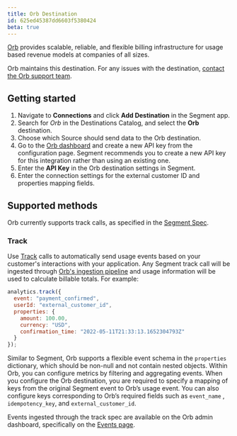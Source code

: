 ```yaml
---
title: Orb Destination
id: 625ed45387dd6603f5380424
beta: true
---
```

[Orb](https://www.withorb.com/) provides scalable, reliable, and flexible billing infrastructure for usage based revenue models at companies of all sizes.

Orb maintains this destination. For any issues with the destination, [contact the Orb support team](mailto:support@withorb.com).

## Getting started



1. Navigate to **Connections** and click **Add Destination** in the Segment app. 
2. Search for *Orb* in the Destinations Catalog, and select the **Orb** destination.
3. Choose which Source should send data to the Orb destination.
4. Go to the [Orb dashboard](https://app.billwithorb.com) and create a new API key from the configuration page.  Segment recommends you to create a new API key for this integration rather than using an existing one.
5. Enter the **API Key** in the Orb destination settings in Segment.
6. Enter the connection settings for the external customer ID and properties mapping fields.

## Supported methods

Orb currently supports track calls, as specified in the [Segment Spec](/docs/connections/spec).

### Track

Use [Track](/docs/connections/spec/track) calls to automatically send usage events based on your customer's interactions with your application. Any Segment track call will be ingested through [Orb's ingestion pipeline](https://docs.withorb.com/docs/orb-docs/event-ingestion) and usage information will be used to calculate billable totals. For example:
```js
analytics.track({
  event: "payment_confirmed",
  userId: "external_customer_id",
  properties: {
    amount: 100.00,
    currency: "USD",
    confirmation_time: "2022-05-11T21:33:13.1652304793Z"
  }
});
```
Similar to Segment, Orb supports a flexible event schema in the `properties` dictionary, which should be non-null and not contain nested objects. Within Orb, you can configure metrics by filtering and aggregating events. When you configure the Orb destination, you are required to specify a mapping of keys from the original Segment event to Orb’s usage event. You can also configure keys corresponding to Orb’s required fields such as `event_name` , `idempotency_key`, and `external_customer_id`. 

Events ingested through the track spec are available on the Orb admin dashboard, specifically on the [Events page](https://app.billwithorb.com/events).
